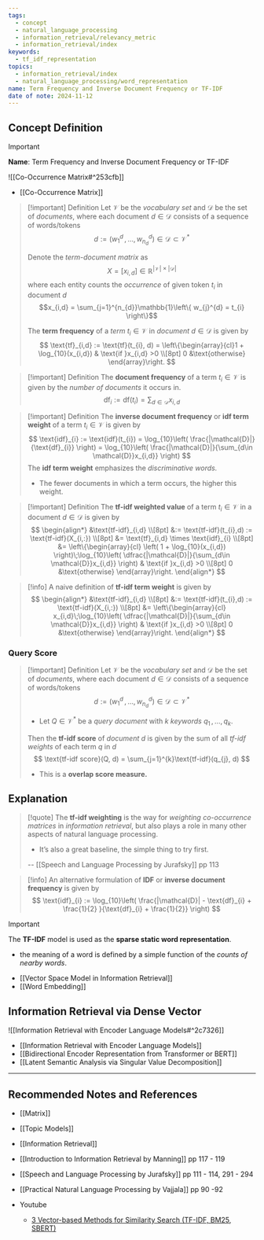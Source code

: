 ```yaml
---
tags:
  - concept
  - natural_language_processing
  - information_retrieval/relevancy_metric
  - information_retrieval/index
keywords:
  - tf_idf_representation
topics:
  - information_retrieval/index
  - natural_language_processing/word_representation
name: Term Frequency and Inverse Document Frequency or TF-IDF
date of note: 2024-11-12
---
```


## Concept Definition

>[!important]
>**Name**: Term Frequency and Inverse Document Frequency or TF-IDF

![[Co-Occurrence Matrix#^253cfb]]

- [[Co-Occurrence Matrix]]

>[!important] Definition
>Let $\mathcal{V}$ be the *vocabulary set* and $\mathcal{D}$ be the set of *documents*, where each document $d\in \mathcal{D}$ consists of a sequence of words/tokens $$d := (w_{1}^{d} \,{,}\ldots{,}\,w_{n_{d}}^{d}) \in \mathcal{D} \subset \mathcal{V}^{*}$$
>
>Denote the *term-document matrix* as $$X = [x_{i,d}] \in \mathbb{R}^{|\mathcal{V}| \times |\mathcal{D}|}$$ where each entity counts the *occurrence* of given token $t_{i}$ in document $d$  $$x_{i,d} = \sum_{j=1}^{n_{d}}\mathbb{1}\left\{ w_{j}^{d} = t_{i} \right\}$$
>
>The **term frequency** of a *term* $t_{i}\in \mathcal{V}$ in *document* $d\in \mathcal{D}$ is given by 
>$$
>\text{tf}_{i,d} := \text{tf}(t_{i}, d) = \left\{\begin{array}{cl}1 + \log_{10}(x_{i,d}) & \text{if }x_{i,d} >0 \\[8pt] 0 &\text{otherwise} \end{array}\right. 
>$$

>[!important] Definition
>The **document frequency** of a term $t_{i}\in \mathcal{V}$ is given by the *number of documents* it occurs in.
>$$
>\text{df}_{i} := \text{df}(t_{i}) = \sum_{d\in \mathcal{D}}x_{i,d}
>$$

>[!important] Definition
>The **inverse document frequency** or **idf term weight** of a term $t_{i}\in \mathcal{V}$ is given by 
>$$
>\text{idf}_{i} := \text{idf}(t_{i}) = \log_{10}\left( \frac{|\mathcal{D}|}{\text{df}_{i}} \right)  = \log_{10}\left( \frac{|\mathcal{D}|}{\sum_{d\in \mathcal{D}}x_{i,d}} \right) 
>$$
>The **idf term weight** emphasizes the *discriminative words.*
>- The fewer documents in which a term occurs, the higher this weight.

>[!important] Definition
>The  **tf-idf weighted value** of a term $t_{i}\in \mathcal{V}$ in a document $d\in \mathcal{D}$ is given by 
>$$
>\begin{align*}
>&\text{tf-idf}_{i,d} \\[8pt]
>&:= \text{tf-idf}(t_{i},d) := \text{tf-idf}(X_{i,:}) \\[8pt]
>&= \text{tf}_{i,d} \times \text{idf}_{i} \\[8pt]
>&= \left\{\begin{array}{cl} \left( 1 + \log_{10}(x_{i,d})  \right)\;\log_{10}\left( \dfrac{|\mathcal{D}|}{\sum_{d\in \mathcal{D}}x_{i,d}} \right) & \text{if }x_{i,d} >0 \\[8pt] 0 &\text{otherwise} \end{array}\right.
>\end{align*}
>$$

>[!info]
>A naive definition of **tf-idf term weight** is given by 
>$$
>\begin{align*}
>&\text{tf-idf}_{i,d} \\[8pt]
>&:= \text{tf-idf}(t_{i},d) := \text{tf-idf}(X_{i,:}) \\[8pt]
>&= \left\{\begin{array}{cl} x_{i,d}\;\log_{10}\left( \dfrac{|\mathcal{D}|}{\sum_{d\in \mathcal{D}}x_{i,d}} \right) & \text{if }x_{i,d} >0 \\[8pt] 0 &\text{otherwise} \end{array}\right.
>\end{align*}
>$$

### Query Score

>[!important] Definition
>Let $\mathcal{V}$ be the *vocabulary set* and $\mathcal{D}$ be the set of *documents*, where each document $d\in \mathcal{D}$ consists of a sequence of words/tokens $$d := (w_{1}^{d} \,{,}\ldots{,}\,w_{n_{d}}^{d}) \in \mathcal{D} \subset \mathcal{V}^{*}$$
>- Let $Q\in \mathcal{V}^{*}$ be a *query document* with $k$ *keywords* $q_{1}\,{,}\ldots{,}\,q_{k}$.
>  
>Then the **tf-idf score** of *document* $d$ is given by the sum of all *tf-idf weights*  of each term $q$ in $d$ 
>$$
>\text{tf-idf score}(Q, d) = \sum_{j=1}^{k}\text{tf-idf}(q_{j}, d)
>$$
>- This is a **overlap score measure.**



## Explanation

>[!quote]
>The **tf-idf weighting** is the way for *weighting co-occurrence matrices* in *information retrieval*, but also plays a role in many other aspects of natural language processing.
>- It’s also a great baseline, the simple thing to try first.
>  
>-- [[Speech and Language Processing by Jurafsky]] pp 113  

>[!info]
>An alternative formulation of **IDF** or **inverse document frequency** is given by 
>$$
>\text{idf}_{i} := \log_{10}\left( \frac{|\mathcal{D}| - \text{df}_{i} + \frac{1}{2} }{\text{df}_{i} + \frac{1}{2}} \right)
>$$

>[!important]
>The **TF-IDF** model is used as the **sparse static word representation**.
>- the meaning of a word is defined by a simple function  of the *counts of nearby words*.
>

- [[Vector Space Model in Information Retrieval]]
- [[Word Embedding]]

## Information Retrieval via Dense Vector

![[Information Retrieval with Encoder Language Models#^2c7326]]


- [[Information Retrieval with Encoder Language Models]]
- [[Bidirectional Encoder Representation from Transformer or BERT]]
- [[Latent Semantic Analysis via Singular Value Decomposition]]



-----------
##  Recommended Notes and References




- [[Matrix]]
- [[Topic Models]]
- [[Information Retrieval]]


- [[Introduction to Information Retrieval by Manning]] pp 117 - 119
- [[Speech and Language Processing by Jurafsky]] pp 111 - 114, 291 - 294
- [[Practical Natural Language Processing by Vajjala]] pp 90 -92
- Youtube
	- [3 Vector-based Methods for Similarity Search (TF-IDF, BM25, SBERT)](https://www.youtube.com/watch?v=ziiF1eFM3_4)